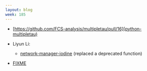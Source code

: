 ```yaml
---
layout: blog
week: 185
---
```


* [https://github.com/FCS-analysis/multipletau/pull/16](python-multipletau)

* Liyun Li:
   * [network-manager-iodine](https://gitlab.gnome.org/GNOME/network-manager-iodine/merge_requests/1) (replaced a deprecated function)

* [FIXME](http://lists.gnu.org/archive/html/info-mtools/2018-11/msg00000.html)
